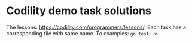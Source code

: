 # Codility demo task solutions

The lessons: https://codility.com/programmers/lessons/. Each task has a corresponding file with same name. To examples: `go test -v`
